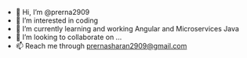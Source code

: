- 👋 Hi, I’m @prerna2909
- 👀 I’m interested in coding
- 🌱 I’m currently learning and working Angular and Microservices Java
- 💞️ I’m looking to collaborate on ...
- 📫 Reach me through prernasharan2909@gmail.com

<!---
prerna2909/prerna2909 is a ✨ special ✨ repository because its `README.md` (this file) appears on your GitHub profile.
You can click the Preview link to take a look at your changes.
--->

